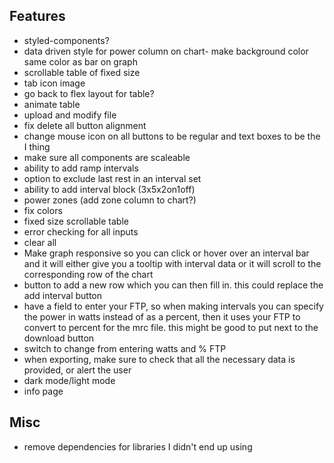 ## Features
- styled-components?
- data driven style for power column on chart- make background color same color as bar on graph
- scrollable table of fixed size
- tab icon image
- go back to flex layout for table?
- animate table
- upload and modify file
- fix delete all button alignment
- change mouse icon on all buttons to be regular and text boxes to be the I thing
- make sure all components are scaleable
- ability to add ramp intervals  
- option to exclude last rest in an interval set
- ability to add interval block (3x5x2on1off)
- power zones (add zone column to chart?)
- fix colors
- fixed size scrollable table
- error checking for all inputs
- clear all
- Make graph responsive so you can click or hover over an interval bar and it will either give you a tooltip with interval data or it will scroll to the corresponding row of the chart
- button to add a new row which you can then fill in. this could replace the add interval button
- have a field to enter your FTP, so when making intervals you can specify the power in watts instead of as a percent, then it uses your FTP to convert to percent for the mrc file. this might be good to put next to the download button
- switch to change from entering watts and % FTP
- when exporting, make sure to check that all the necessary data is provided, or alert the user
- dark mode/light mode
- info page

## Misc
- remove dependencies for libraries I didn't end up using